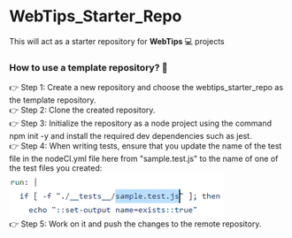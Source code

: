 # WebTips_Starter_Repo
This will act as a starter repository for **WebTips** 💻 projects

### How to use a template repository? 🏁
👉 Step 1: Create a new repository and choose the webtips_starter_repo as the template repository.\
👉 Step 2: Clone the created repository.\
👉 Step 3: Initialize the repository as a node project using the command npm init -y and install the required dev dependencies such as jest.\
👉 Step 4: When writing tests, ensure that you update the name of the test file in the nodeCI.yml file here from "sample.test.js" to the name of one of the test files you created:\
![file name that needs to be changed](https://github.com/solitontech/WebTips_Starter_Repo/blob/main/assets/workflowSpecification/nodeCI.PNG)\
👉 Step 5: Work on it and push the changes to the remote repository. 

